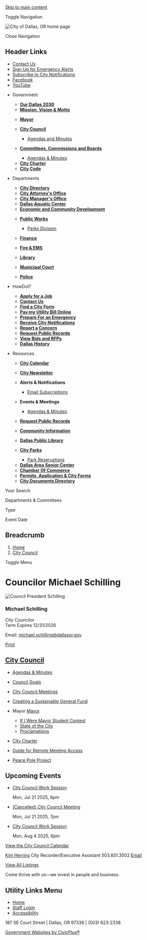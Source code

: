 [Skip to main content](https://www.dallasor.gov/citycouncil/page/councilor-michael-schilling/)

Toggle Navigation

![City of Dallas, OR home page](https://www.dallasor.gov/themes/custom/dallasor/dallasor_theme/logo.png)

Close Navigation

## Header Links

- [Contact Us](https://www.dallasor.gov/contact-us)
- [Sign Up for Emergency Alerts](https://oralert.gov "(opens in a new window)")
- [Subscribe to City Notifications](https://www.dallasor.gov/portal)
- [Facebook](https://www.facebook.com/cityofdallasoregon "(opens in a new window)")
- [YouTube](https://www.youtube.com/channel/UCeQF36OlkxileNNSUa0-GDQ "(opens in a new window)")

<!--THE END-->

- Government
  
  - [**Our Dallas 2030**](https://www.dallasor.gov/node/5769)
  - [**Mission, Vision &amp; Motto**](https://www.dallasor.gov/node/2366)
  
  <!--THE END-->
  
  - [**Mayor**](https://www.dallasor.gov/node/3056)
  - [**City Council**](https://www.dallasor.gov/citycouncil)
    
    - [Agendas and Minutes](https://www.dallasor.gov/meetings)
  
  <!--THE END-->
  
  - [**Committees, Commissions and Boards**](https://www.dallasor.gov/bc)
    
    - [Agendas &amp; Minutes](https://www.dallasor.gov/meetings?field_smart_date_value_1=&field_smart_date_end_value=&combine=&department=All&boards-commissions=80)
  
  <!--THE END-->
  
  - [**City Charter**](https://www.dallasor.gov/node/3073)
  - [**City Code**](https://dallasor.municipalcodeonline.com "(opens in a new window)")
- Departments
  
  - [**City Directory**](https://www.dallasor.gov/directory)
  - [**City Attorney's Office**](https://www.dallasor.gov/node/2206)
  - [**City Manager's Office**](https://www.dallasor.gov/node/74)
  - [**Dallas Aquatic Center**](https://www.dallasor.gov/aquaticcenter)
  - [**Economic and Community Development**](https://www.dallasor.gov/ecd)
  
  <!--THE END-->
  
  - [**Public Works**](https://www.dallasor.gov/publicworks)
    
    - [Parks Division](https://www.dallasor.gov/node/2701)
  - [**Finance**](https://www.dallasor.gov/finance)
  - [**Fire &amp; EMS**](https://www.dallasor.gov/fire)
  - [**Library**](https://www.dallasor.gov/library)
  - [**Municipal Court**](https://www.dallasor.gov/municipalcourt)
  
  <!--THE END-->
  
  - [**Police**](https://www.dallasor.gov/police)
  
  <!--THE END-->
- HowDoI?
  
  - [**Apply for a Job**](https://www.governmentjobs.com/careers/dallasor "(opens in a new window)")
  - [**Contact Us**](https://www.dallasor.gov/contact-us)
  - [**Find a City Form**](https://www.dallasor.gov/forms)
  - [**Pay my Utility Bill Online**](https://www.dallasor.gov/node/2818)
  
  <!--THE END-->
  
  - [**Prepare For an Emergency**](https://www.dallasor.gov/node/2553)
  - [**Receive City Notifications**](https://www.dallasor.gov/portal)
  - [**Report a Concern**](https://www.dallasor.gov/node/3256)
  - [**Request Public Records**](https://www.dallasor.gov/node/2388)
  
  <!--THE END-->
  
  - [**View Bids and RFPs**](https://www.dallasor.gov/node/5882)
  - [**Dallas History**](https://www.dallasor.gov/node/3260)
  
  <!--THE END-->
- Resources
  
  - [**City Calendar**](https://www.dallasor.gov/calendar)
  - [**City Newsletter**](https://www.dallasor.gov/node/5869)
  - **Alerts &amp; Notifications**
    
    - [Email Subscriptions](https://www.dallasor.gov/portal)
  - **Events &amp; Meetings**
    
    - [Agendas &amp; Minutes](https://www.dallasor.gov/meetings)
  - [**Request Public Records**](https://www.dallasor.gov/node/2388)
  
  <!--THE END-->
  
  - [**Community Information**](https://www.dallasor.gov/node/7017)
  - [**Dallas Public Library**](https://www.dallasor.gov/library)
  - [**City Parks**](https://www.dallasor.gov/node/2716)
    
    - [Park Reservations](https://www.dallasor.gov/node/2707)
  
  <!--THE END-->
  
  - [**Dallas Area Senior Center**](https://dallasareaseniors.org/about.html "(opens in a new window)")
  - [**Chamber Of Commerce**](https://dallasoregon.org "(opens in a new window)")
  - [**Permits, Application &amp; City Forms**](https://www.dallasor.gov/forms)
  - [**City Documents Directory**](https://www.dallasor.gov/document-library)
  
  <!--THE END-->

Your Search

Departments &amp; Committees

Type

Event Date

## Breadcrumb

1. [Home](https://www.dallasor.gov)
2. [City Council](https://www.dallasor.gov/citycouncil)

Toggle Menu

# Councilor Michael Schilling

![Council President Schilling](https://www.dallasor.gov/sites/g/files/vyhlif12941/files/styles/full_node_primary/public/media/citycouncil/image/7461/schilling_2022.jpg?itok=Vf2DqXl0 "schilling_2022.jpg")

### Michael Schilling

City Councilor  
Term Expires 12/31/2026

Email: [michael.schilling@dallasor.gov](mailto:michael.schilling@dallasor.gov)

[Print](https://www.dallasor.gov/print/pdf/node/3409)

## [City Council](https://www.dallasor.gov/citycouncil)

- [Agendas &amp; Minutes](https://www.dallasor.gov/meetings?field_smart_date_value_1=&field_smart_date_end_value=&combine=&department=All&boards-commissions=98)
- [Council Goals](https://www.dallasor.gov/citycouncil/page/council-goals)
- [City Council Meetings](https://www.dallasor.gov/citycouncil/page/city-council-meetings)
- [Creating a Sustainable General Fund](https://www.dallasor.gov/citycouncil/page/creating-sustainable-general-fund)
- Mayor [Mayor](https://www.dallasor.gov/citycouncil/page/mayor)
  
  - [If I Were Mayor Student Contest](https://www.dallasor.gov/citycouncil/page/if-i-were-mayor-student-contest)
  - [State of the City](https://www.dallasor.gov/citycouncil/page/state-city)
  - [Proclamations](https://www.dallasor.gov/citycouncil/page/proclamations)
- [City Charter](https://www.dallasor.gov/bc/page/dallas-city-charter)
- [Guide for Remote Meeting Access](https://www.dallasor.gov/citycouncil/page/guide-remote-meeting-access)
- [Peace Pole Project](https://www.dallasor.gov/community/page/peace-pole-project)

## Upcoming Events

- [City Council Work Session](https://www.dallasor.gov/citycouncil/meeting/city-council-work-session-54)
  
  Mon, Jul 21 2025, 6pm
- [(Cancelled) City Council Meeting](https://www.dallasor.gov/citycouncil/meeting/cancelled-city-council-meeting-4)
  
  Mon, Jul 21 2025, 7pm
- [City Council Work Session](https://www.dallasor.gov/citycouncil/meeting/city-council-work-session-49)
  
  Mon, Aug 4 2025, 6pm

[View the City Council Calendar](https://www.dallasor.gov/calendar?boards-commissions=98)

[Kim Herring](https://www.dallasor.gov/citymanager/directory-listing/kim-herring) City Recorder/Executive Assistant 503.831.3502 [Email](https://www.dallasor.gov/email-contact/node/3886/field_email/sidebar_standard "Email Kim Herring (opens in a new window)")

[View All Listings](https://www.dallasor.gov/directory)

Come thrive with us—we invest in people and business.

## Utility Links Menu

- [Home](https://www.dallasor.gov)
- [Staff Login](https://www.dallasor.gov/login?destination=%2Fcitycouncil%2Fpage%2Fcouncilor-michael-schilling)
- [Accessibility](https://www.dallasor.gov/citymanager/page/website-accessibility)

187 SE Court Street | Dallas, OR 97338 | (503) 623‑2338

[Government Websites by CivicPlus®](https://www.civicplus.com "(opens in a new window)")
